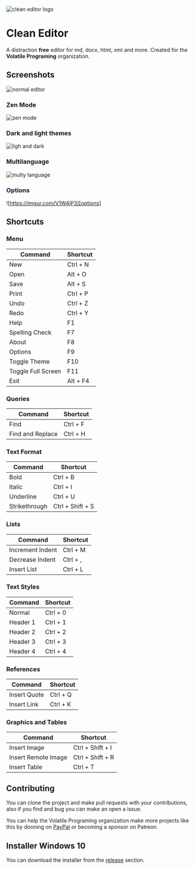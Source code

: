![clean editor logo][cletor]

# __Clean Editor__ 

A distraction **free** editor for md, docx, html, xml and more. Created for the **Volatile Programing** organization.

## Screenshots
![normal editor][normal]

### Zen Mode
![zen mode][zen-mode]

### Dark and light themes
![ligh and dark][themes]

### Multilanguage
![multy language][languages]

### Options
![https://imgur.com/V1W4jP3][options]

## Shortcuts

### Menu


| **Command** | **Shortcut** |
| --- | --- |
| New | Ctrl + N |
| Open | Alt + O |
| Save | Alt + S |
| Print | Ctrl + P |
| Undo | Ctrl + Z |
| Redo | Ctrl + Y |
| Help | F1 |
| Spelling Check | F7 |
| About | F8 |
| Options | F9 |
| Toggle Theme | F10 |
| Toggle Full Screen | F11 |
| Exit | Alt + F4 |


### Queries


| **Command** | **Shortcut** |
| --- | --- |
| Find | Ctrl + F |
| Find and Replace | Ctrl + H |


### Text Format


| **Command** | **Shortcut** |
| --- | --- |
| Bold | Ctrl + B |
| Italic | Ctrl + I |
| Underline | Ctrl + U |
| Strikethrough | Ctrl + Shift + S |


### Lists


| **Command** | **Shortcut** |
| --- | --- |
| Increment Indent | Ctrl + M |
| Decrease Indent | Ctrl + , |
| Insert List | Ctrl + L |


### Text Styles


| **Command** | **Shortcut** |
| --- | --- |
| Normal | Ctrl + 0 |
| Header 1 | Ctrl + 1 |
| Header 2 | Ctrl + 2 |
| Header 3 | Ctrl + 3 |
| Header 4 | Ctrl + 4 |


### References


| **Command** | **Shortcut** |
| --- | --- |
| Insert Quote | Ctrl + Q |
| Insert Link | Ctrl + K |


### Graphics and Tables


| **Command** | **Shortcut** |
| --- | --- |
| Insert Image | Ctrl + Shift + I |
| Insert Remote Image | Ctrl + Shift + R |
| Insert Table | Ctrl + T |


## Contributing

You can clone the project and make pull requests with your contributions, also if you find and bug you can make an open a issue.

You can help the Volatile Programing organization make more projects like this by donning on [PayPal][paypal] or becoming a sponsor on Patreon.

## Installer Windows 10

You can download the installer from the [release][release] section.

[cletor]: https://imgur.com/Pr3FdrR.png
[normal]: https://imgur.com/V1W4jP3.png
[zen-mode]: https://imgur.com/PCaP4M4.png
[themes]: https://imgur.com/KimBSrQ.png
[languages]: https://imgur.com/tFznMfO.png
[options]: https://imgur.com/TMvahsH.png

[paypal]: https://www.paypal.com/donate?hosted_button_id=5E3AK47NWSRKS
[release]: https://github.com/Jerajo/Clean-Editor/releases/tag/1.0.0
